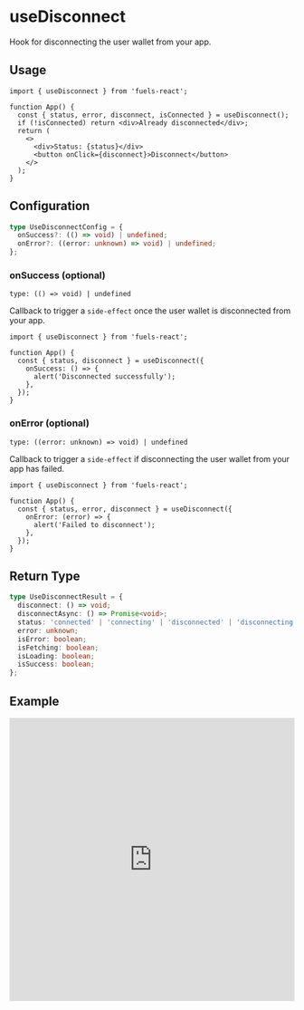 # useDisconnect

Hook for disconnecting the user wallet from your app.

## Usage

```tsx
import { useDisconnect } from 'fuels-react';

function App() {
  const { status, error, disconnect, isConnected } = useDisconnect();
  if (!isConnected) return <div>Already disconnected</div>;
  return (
    <>
      <div>Status: {status}</div>
      <button onClick={disconnect}>Disconnect</button>
    </>
  );
}
```

## Configuration

```ts
type UseDisconnectConfig = {
  onSuccess?: (() => void) | undefined;
  onError?: ((error: unknown) => void) | undefined;
};
```

### onSuccess (optional)

`type: (() => void) | undefined`

Callback to trigger a `side-effect` once the user wallet is disconnected from your app.

```tsx {5-7}
import { useDisconnect } from 'fuels-react';

function App() {
  const { status, disconnect } = useDisconnect({
    onSuccess: () => {
      alert('Disconnected successfully');
    },
  });
}
```

### onError (optional)

`type: ((error: unknown) => void) | undefined`

Callback to trigger a `side-effect` if disconnecting the user wallet from your app has failed.

```tsx {5-7}
import { useDisconnect } from 'fuels-react';

function App() {
  const { status, error, disconnect } = useDisconnect({
    onError: (error) => {
      alert('Failed to disconnect');
    },
  });
}
```

## Return Type

```ts
type UseDisconnectResult = {
  disconnect: () => void;
  disconnectAsync: () => Promise<void>;
  status: 'connected' | 'connecting' | 'disconnected' | 'disconnecting' | 'loading';
  error: unknown;
  isError: boolean;
  isFetching: boolean;
  isLoading: boolean;
  isSuccess: boolean;
};
```

## Example

<iframe frameborder="0" width="100%" height="500px" src="https://stackblitz.com/github/0xYami/fuels-react/tree/main/examples/accounts/disconnect?embed=1&file=src/App.tsx&hideNavigation=1&hideDevTools=true&terminalHeight=0&ctl=1"></iframe>
